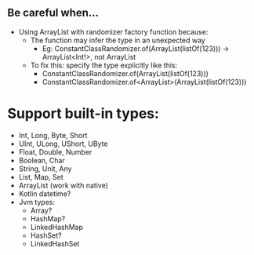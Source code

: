## Be careful when...
- Using ArrayList with randomizer factory function because:
  - The function may infer the type in an unexpected way
    - Eg: ConstantClassRandomizer.of(ArrayList(listOf(123))) -> ArrayList<Int!>, not ArrayList<Int>
  - To fix this: specify the type explicitly like this:
    - ConstantClassRandomizer.of(ArrayList<Int>(listOf(123)))
    - ConstantClassRandomizer.of<ArrayList<Int>>(ArrayList(listOf(123)))
# Support built-in types:
  - Int, Long, Byte, Short
  - UInt, ULong, UShort, UByte
  - Float, Double, Number
  - Boolean, Char
  - String, Unit, Any
  - List, Map, Set
  - ArrayList (work with native)
  - Kotlin datetime?
  - Jvm types:
    - Array?
    - HashMap?
    - LinkedHashMap
    - HashSet?
    - LinkedHashSet

